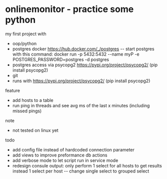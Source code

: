 # onlinemonitor - practice some python

my first project with
- oop/python 
- postgres docker https://hub.docker.com/_/postgres
-- start postgres with this command: docker run -p 5432:5432 --name myP -e POSTGRES_PASSWORD=postgres -d postgres
- postgres access via psycopg2 https://pypi.org/project/psycopg2/ (pip install psycopg2)
- git
- runs with https://pypi.org/project/psycopg2/ (pip install psycopg2)

feature
- add hosts to a table
- run ping in threads and see avg ms of the last x minutes (including missed pings)

note
- not tested on linux yet

todo
- add config file instead of hardcoded connection parameter
- add views to improve preformance db actions
- add verbose mode to let script run in service mode
- redesign consule output: only perform 1 select for all hosts to get results instead 1 select per host
-- change single select to grouped select

